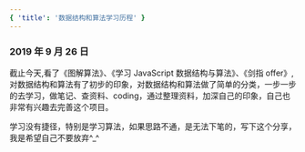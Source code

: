 ```yaml
---
{ 'title': '数据结构和算法学习历程' }
---
```


### 2019 年 9 月 26 日

截止今天,看了《图解算法》、《学习 JavaScript 数据结构与算法》、《剑指 offer》,对数据结构和算法有了初步的印象，对数据结构和算法做了简单的分类，一步一步的去学习，做笔记、查资料、coding，通过整理资料，加深自己的印象，自己也非常有兴趣去完善这个项目。

学习没有捷径，特别是学习算法，如果思路不通，是无法下笔的，写下这个分享，我是希望自己不要放弃^\_^
